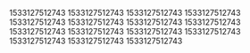 1533127512743
1533127512743
1533127512743
1533127512743
1533127512743
1533127512743
1533127512743
1533127512743
1533127512743
1533127512743
1533127512743
1533127512743
1533127512743
1533127512743
1533127512743